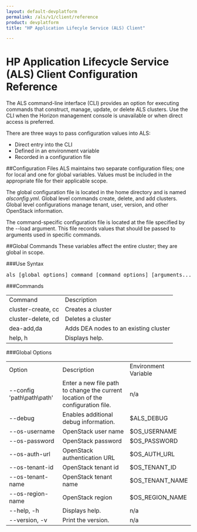 ```yaml
---
layout: default-devplatform
permalink: /als/v1/client/reference
product: devplatform
title: "HP Application Lifecyle Service (ALS) Client"

---
```


<!--UNDER REVISION-->
# HP Application Lifecycle Service (ALS) Client Configuration Reference

The ALS command-line interface (CLI) provides an option for executing commands that construct, manage, update, or delete ALS clusters. Use the CLI when the Horizon management console is unavailable or when direct access is preferred. 

There are three ways to pass configuration values into ALS:

- Direct entry into the CLI
- Defined in an environment variable
- Recorded in a configuration file

##Configuration Files
ALS maintains two separate configuration files; one for local and one for global variables. Values must be included in the appropriate file for their applicable scope.

The global configuration file is located in the home directory and is named *alsconfig.yml*. Global level commands create, delete, and add clusters. Global level configurations manage tenant, user, version, and other OpenStack information. 

The command-specific configuration file is located at the file specified by the --load argument.  This file records values that should be passed to arguments used in specific commands.

##Global Commands
These variables affect the entire cluster; they are global in scope.

###Use Syntax
<pre>als [global options] command [command options] [arguments...] </pre>

###Commands
<table>
<tr><td>Command</td><td>Description</td></tr>
<tr><td>cluster-create,	cc<td>Creates a cluster</td></tr>
<tr><td>cluster-delete, cd<td>Deletes a cluster</td></tr>
<tr><td>dea-add,da<td>Adds DEA nodes to an existing cluster</td></tr>
<tr><td>help, h</td><td>Displays help.</td></tr>
</table>

###Global Options
<table>
<tr><td>Option</td><td>Description</td><td>Environment Variable</tr>
<tr><td>--config 'path\path\path' <td>Enter a new file path to change the current location of the configuration file.</td><td>n/a</td></tr>
<tr><td>--debug<td>Enables additional debug information.</td><td>$ALS_DEBUG</td></tr>
<tr><td>--os-username</td><td>OpenStack user name</td><td>$OS_USERNAME</td></tr>
<tr><td>--os-password</td><td>OpenStack password</td><td>$OS_PASSWORD</td></tr>
<tr><td>--os-auth-url</td><td>OpenStack authentication URL</td><td>$OS_AUTH_URL</td></tr>
<tr><td>--os-tenant-id</td><td>OpenStack tenant id</td><td>$OS_TENANT_ID</td></tr>
<tr><td>--os-tenant-name</td><td>OpenStack tenant name</td><td>$OS_TENANT_NAME</td></tr>
<tr><td>--os-region-name</td><td>OpenStack region</td><td>$OS_REGION_NAME</td></tr>
<tr><td>--help, -h</td><td>Displays help.</td><td>n/a</td></tr>
<tr><td>--version, -v</td><td>Print the version.</td><td>n/a</td></tr>
</table>